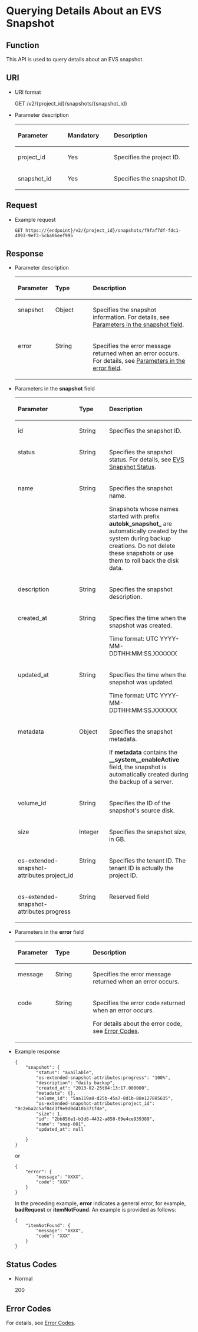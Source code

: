 # Querying Details About an EVS Snapshot<a name="evs_04_2098"></a>

## Function<a name="section30030484111731"></a>

This API is used to query details about an EVS snapshot.

## URI<a name="section14733765111731"></a>

-   URI format

    GET /v2/\{project\_id\}/snapshots/\{snapshot\_id\}

-   Parameter description

    <a name="table66271751111731"></a>
    <table><thead align="left"><tr id="row56106054111731"><th class="cellrowborder" valign="top" width="28.57%" id="mcps1.1.4.1.1"><p id="p48296540111731"><a name="p48296540111731"></a><a name="p48296540111731"></a>Parameter</p>
    </th>
    <th class="cellrowborder" valign="top" width="26.529999999999998%" id="mcps1.1.4.1.2"><p id="p19705674111731"><a name="p19705674111731"></a><a name="p19705674111731"></a>Mandatory</p>
    </th>
    <th class="cellrowborder" valign="top" width="44.9%" id="mcps1.1.4.1.3"><p id="p52655801111731"><a name="p52655801111731"></a><a name="p52655801111731"></a>Description</p>
    </th>
    </tr>
    </thead>
    <tbody><tr id="row37261521111731"><td class="cellrowborder" valign="top" width="28.57%" headers="mcps1.1.4.1.1 "><p id="p65393209111731"><a name="p65393209111731"></a><a name="p65393209111731"></a>project_id</p>
    </td>
    <td class="cellrowborder" valign="top" width="26.529999999999998%" headers="mcps1.1.4.1.2 "><p id="p62358553111731"><a name="p62358553111731"></a><a name="p62358553111731"></a>Yes</p>
    </td>
    <td class="cellrowborder" valign="top" width="44.9%" headers="mcps1.1.4.1.3 "><p id="p17878042111731"><a name="p17878042111731"></a><a name="p17878042111731"></a>Specifies the project ID.</p>
    </td>
    </tr>
    <tr id="row26684654111731"><td class="cellrowborder" valign="top" width="28.57%" headers="mcps1.1.4.1.1 "><p id="p13973379111731"><a name="p13973379111731"></a><a name="p13973379111731"></a>snapshot_id</p>
    </td>
    <td class="cellrowborder" valign="top" width="26.529999999999998%" headers="mcps1.1.4.1.2 "><p id="p58101900111731"><a name="p58101900111731"></a><a name="p58101900111731"></a>Yes</p>
    </td>
    <td class="cellrowborder" valign="top" width="44.9%" headers="mcps1.1.4.1.3 "><p id="p8633458111731"><a name="p8633458111731"></a><a name="p8633458111731"></a>Specifies the snapshot ID.</p>
    </td>
    </tr>
    </tbody>
    </table>


## Request<a name="section28221468111731"></a>

-   Example request

    ```
    GET https://{endpoint}/v2/{project_id}/snapshots/f9faf7df-fdc1-4093-9ef3-5cba06eef995
    ```


## Response<a name="section63055193111836"></a>

-   Parameter description

    <a name="table12298112761311"></a>
    <table><thead align="left"><tr id="row3298122761310"><th class="cellrowborder" valign="top" width="21.17788221177882%" id="mcps1.1.4.1.1"><p id="p1129817277138"><a name="p1129817277138"></a><a name="p1129817277138"></a>Parameter</p>
    </th>
    <th class="cellrowborder" valign="top" width="21.17788221177882%" id="mcps1.1.4.1.2"><p id="p102981727131315"><a name="p102981727131315"></a><a name="p102981727131315"></a>Type</p>
    </th>
    <th class="cellrowborder" valign="top" width="57.64423557644236%" id="mcps1.1.4.1.3"><p id="p1829872710136"><a name="p1829872710136"></a><a name="p1829872710136"></a>Description</p>
    </th>
    </tr>
    </thead>
    <tbody><tr id="row1029817278135"><td class="cellrowborder" valign="top" width="21.17788221177882%" headers="mcps1.1.4.1.1 "><p id="p72986273130"><a name="p72986273130"></a><a name="p72986273130"></a>snapshot</p>
    </td>
    <td class="cellrowborder" valign="top" width="21.17788221177882%" headers="mcps1.1.4.1.2 "><p id="p3299527151313"><a name="p3299527151313"></a><a name="p3299527151313"></a>Object</p>
    </td>
    <td class="cellrowborder" valign="top" width="57.64423557644236%" headers="mcps1.1.4.1.3 "><p id="p102991727171313"><a name="p102991727171313"></a><a name="p102991727171313"></a>Specifies the snapshot information. For details, see <a href="#li64773086111836">Parameters in the snapshot field</a>.</p>
    </td>
    </tr>
    <tr id="row1148619118454"><td class="cellrowborder" valign="top" width="21.17788221177882%" headers="mcps1.1.4.1.1 "><p id="p129522216412"><a name="p129522216412"></a><a name="p129522216412"></a>error</p>
    </td>
    <td class="cellrowborder" valign="top" width="21.17788221177882%" headers="mcps1.1.4.1.2 "><p id="p1595262111415"><a name="p1595262111415"></a><a name="p1595262111415"></a>String</p>
    </td>
    <td class="cellrowborder" valign="top" width="57.64423557644236%" headers="mcps1.1.4.1.3 "><p id="p109527215417"><a name="p109527215417"></a><a name="p109527215417"></a>Specifies the error message returned when an error occurs. For details, see <a href="#li0419202382514">Parameters in the error field</a>.</p>
    </td>
    </tr>
    </tbody>
    </table>


-   <a name="li64773086111836"></a>Parameters in the  **snapshot**  field

    <a name="table46086870111836"></a>
    <table><thead align="left"><tr id="row56202297111836"><th class="cellrowborder" valign="top" width="21.17788221177882%" id="mcps1.1.4.1.1"><p id="p56092213111836"><a name="p56092213111836"></a><a name="p56092213111836"></a>Parameter</p>
    </th>
    <th class="cellrowborder" valign="top" width="21.17788221177882%" id="mcps1.1.4.1.2"><p id="p47175401111836"><a name="p47175401111836"></a><a name="p47175401111836"></a>Type</p>
    </th>
    <th class="cellrowborder" valign="top" width="57.64423557644236%" id="mcps1.1.4.1.3"><p id="p11730844111836"><a name="p11730844111836"></a><a name="p11730844111836"></a>Description</p>
    </th>
    </tr>
    </thead>
    <tbody><tr id="row15559516111836"><td class="cellrowborder" valign="top" width="21.17788221177882%" headers="mcps1.1.4.1.1 "><p id="p52361272111836"><a name="p52361272111836"></a><a name="p52361272111836"></a>id</p>
    </td>
    <td class="cellrowborder" valign="top" width="21.17788221177882%" headers="mcps1.1.4.1.2 "><p id="p13404600111836"><a name="p13404600111836"></a><a name="p13404600111836"></a>String</p>
    </td>
    <td class="cellrowborder" valign="top" width="57.64423557644236%" headers="mcps1.1.4.1.3 "><p id="p34969797111836"><a name="p34969797111836"></a><a name="p34969797111836"></a>Specifies the snapshot ID.</p>
    </td>
    </tr>
    <tr id="row46292725111836"><td class="cellrowborder" valign="top" width="21.17788221177882%" headers="mcps1.1.4.1.1 "><p id="p58723264111836"><a name="p58723264111836"></a><a name="p58723264111836"></a>status</p>
    </td>
    <td class="cellrowborder" valign="top" width="21.17788221177882%" headers="mcps1.1.4.1.2 "><p id="p58963956111836"><a name="p58963956111836"></a><a name="p58963956111836"></a>String</p>
    </td>
    <td class="cellrowborder" valign="top" width="57.64423557644236%" headers="mcps1.1.4.1.3 "><p id="p47023540111836"><a name="p47023540111836"></a><a name="p47023540111836"></a>Specifies the snapshot status. For details, see <a href="evs-snapshot-status.md">EVS Snapshot Status</a>.</p>
    </td>
    </tr>
    <tr id="row20558679111836"><td class="cellrowborder" valign="top" width="21.17788221177882%" headers="mcps1.1.4.1.1 "><p id="p54640283111836"><a name="p54640283111836"></a><a name="p54640283111836"></a>name</p>
    </td>
    <td class="cellrowborder" valign="top" width="21.17788221177882%" headers="mcps1.1.4.1.2 "><p id="p63786796111836"><a name="p63786796111836"></a><a name="p63786796111836"></a>String</p>
    </td>
    <td class="cellrowborder" valign="top" width="57.64423557644236%" headers="mcps1.1.4.1.3 "><p id="p14293074111836"><a name="p14293074111836"></a><a name="p14293074111836"></a>Specifies the snapshot name.</p>
    <p id="p1338613133449"><a name="p1338613133449"></a><a name="p1338613133449"></a>Snapshots whose names started with prefix <strong id="b8266932154912"><a name="b8266932154912"></a><a name="b8266932154912"></a>autobk_snapshot_</strong> are automatically created by the system during backup creations. Do not delete these snapshots or use them to roll back the disk data.</p>
    </td>
    </tr>
    <tr id="row61528809111836"><td class="cellrowborder" valign="top" width="21.17788221177882%" headers="mcps1.1.4.1.1 "><p id="p17777665111836"><a name="p17777665111836"></a><a name="p17777665111836"></a>description</p>
    </td>
    <td class="cellrowborder" valign="top" width="21.17788221177882%" headers="mcps1.1.4.1.2 "><p id="p30704745111836"><a name="p30704745111836"></a><a name="p30704745111836"></a>String</p>
    </td>
    <td class="cellrowborder" valign="top" width="57.64423557644236%" headers="mcps1.1.4.1.3 "><p id="p60132426111836"><a name="p60132426111836"></a><a name="p60132426111836"></a>Specifies the snapshot description.</p>
    </td>
    </tr>
    <tr id="row4320926111836"><td class="cellrowborder" valign="top" width="21.17788221177882%" headers="mcps1.1.4.1.1 "><p id="p14450739111836"><a name="p14450739111836"></a><a name="p14450739111836"></a>created_at</p>
    </td>
    <td class="cellrowborder" valign="top" width="21.17788221177882%" headers="mcps1.1.4.1.2 "><p id="p29659196111836"><a name="p29659196111836"></a><a name="p29659196111836"></a>String</p>
    </td>
    <td class="cellrowborder" valign="top" width="57.64423557644236%" headers="mcps1.1.4.1.3 "><p id="p45391308111836"><a name="p45391308111836"></a><a name="p45391308111836"></a>Specifies the time when the snapshot was created.</p>
    <p id="p1559945216131"><a name="p1559945216131"></a><a name="p1559945216131"></a><span id="text462016291416"><a name="text462016291416"></a><a name="text462016291416"></a>Time format: UTC YYYY-MM-DDTHH:MM:SS.XXXXXX</span></p>
    </td>
    </tr>
    <tr id="row3737236411149"><td class="cellrowborder" valign="top" width="21.17788221177882%" headers="mcps1.1.4.1.1 "><p id="p80695711149"><a name="p80695711149"></a><a name="p80695711149"></a>updated_at</p>
    </td>
    <td class="cellrowborder" valign="top" width="21.17788221177882%" headers="mcps1.1.4.1.2 "><p id="p6536351711149"><a name="p6536351711149"></a><a name="p6536351711149"></a>String</p>
    </td>
    <td class="cellrowborder" valign="top" width="57.64423557644236%" headers="mcps1.1.4.1.3 "><p id="p2439511411149"><a name="p2439511411149"></a><a name="p2439511411149"></a>Specifies the time when the snapshot was updated.</p>
    <p id="p4282185140"><a name="p4282185140"></a><a name="p4282185140"></a><span id="text106095811141"><a name="text106095811141"></a><a name="text106095811141"></a>Time format: UTC YYYY-MM-DDTHH:MM:SS.XXXXXX</span></p>
    </td>
    </tr>
    <tr id="row5868590111836"><td class="cellrowborder" valign="top" width="21.17788221177882%" headers="mcps1.1.4.1.1 "><p id="p5593786111836"><a name="p5593786111836"></a><a name="p5593786111836"></a>metadata</p>
    </td>
    <td class="cellrowborder" valign="top" width="21.17788221177882%" headers="mcps1.1.4.1.2 "><p id="p50443518111836"><a name="p50443518111836"></a><a name="p50443518111836"></a>Object</p>
    </td>
    <td class="cellrowborder" valign="top" width="57.64423557644236%" headers="mcps1.1.4.1.3 "><p id="p46118865111836"><a name="p46118865111836"></a><a name="p46118865111836"></a>Specifies the snapshot metadata.</p>
    <p id="p771812911458"><a name="p771812911458"></a><a name="p771812911458"></a>If <strong id="b842352706193018"><a name="b842352706193018"></a><a name="b842352706193018"></a>metadata</strong> contains the <strong id="b842352706193021"><a name="b842352706193021"></a><a name="b842352706193021"></a>__system__enableActive</strong> field, the snapshot is automatically created during the backup of a server.</p>
    </td>
    </tr>
    <tr id="row12416602111836"><td class="cellrowborder" valign="top" width="21.17788221177882%" headers="mcps1.1.4.1.1 "><p id="p66220711111836"><a name="p66220711111836"></a><a name="p66220711111836"></a>volume_id</p>
    </td>
    <td class="cellrowborder" valign="top" width="21.17788221177882%" headers="mcps1.1.4.1.2 "><p id="p62277393111836"><a name="p62277393111836"></a><a name="p62277393111836"></a>String</p>
    </td>
    <td class="cellrowborder" valign="top" width="57.64423557644236%" headers="mcps1.1.4.1.3 "><p id="p43213914111836"><a name="p43213914111836"></a><a name="p43213914111836"></a>Specifies the ID of the snapshot's source disk.</p>
    </td>
    </tr>
    <tr id="row53380907111836"><td class="cellrowborder" valign="top" width="21.17788221177882%" headers="mcps1.1.4.1.1 "><p id="p28886228111836"><a name="p28886228111836"></a><a name="p28886228111836"></a>size</p>
    </td>
    <td class="cellrowborder" valign="top" width="21.17788221177882%" headers="mcps1.1.4.1.2 "><p id="p58083101111836"><a name="p58083101111836"></a><a name="p58083101111836"></a>Integer</p>
    </td>
    <td class="cellrowborder" valign="top" width="57.64423557644236%" headers="mcps1.1.4.1.3 "><p id="p39095984111836"><a name="p39095984111836"></a><a name="p39095984111836"></a>Specifies the snapshot size, in GB.</p>
    </td>
    </tr>
    <tr id="row16319538111836"><td class="cellrowborder" valign="top" width="21.17788221177882%" headers="mcps1.1.4.1.1 "><p id="p46814240111836"><a name="p46814240111836"></a><a name="p46814240111836"></a>os-extended-snapshot-attributes:project_id</p>
    </td>
    <td class="cellrowborder" valign="top" width="21.17788221177882%" headers="mcps1.1.4.1.2 "><p id="p33857106111836"><a name="p33857106111836"></a><a name="p33857106111836"></a>String</p>
    </td>
    <td class="cellrowborder" valign="top" width="57.64423557644236%" headers="mcps1.1.4.1.3 "><p id="p6137764111836"><a name="p6137764111836"></a><a name="p6137764111836"></a>Specifies the tenant ID. <span id="text19941457165313"><a name="text19941457165313"></a><a name="text19941457165313"></a>The tenant ID is actually the project ID.</span></p>
    </td>
    </tr>
    <tr id="row55239881111836"><td class="cellrowborder" valign="top" width="21.17788221177882%" headers="mcps1.1.4.1.1 "><p id="p45245366111836"><a name="p45245366111836"></a><a name="p45245366111836"></a>os-extended-snapshot-attributes:progress</p>
    </td>
    <td class="cellrowborder" valign="top" width="21.17788221177882%" headers="mcps1.1.4.1.2 "><p id="p40996011111836"><a name="p40996011111836"></a><a name="p40996011111836"></a>String</p>
    </td>
    <td class="cellrowborder" valign="top" width="57.64423557644236%" headers="mcps1.1.4.1.3 "><p id="en-us_topic_0123550104_p170219911618"><a name="en-us_topic_0123550104_p170219911618"></a><a name="en-us_topic_0123550104_p170219911618"></a><span id="text4730642777"><a name="text4730642777"></a><a name="text4730642777"></a>Reserved field</span></p>
    </td>
    </tr>
    </tbody>
    </table>


-   <a name="li0419202382514"></a>Parameters in the  **error**  field

    <a name="evs_04_2013_table15441099103019"></a>
    <table><thead align="left"><tr id="evs_04_2013_row54094047103019"><th class="cellrowborder" valign="top" width="21.17788221177882%" id="mcps1.1.4.1.1"><p id="evs_04_2013_p19541716103019"><a name="evs_04_2013_p19541716103019"></a><a name="evs_04_2013_p19541716103019"></a>Parameter</p>
    </th>
    <th class="cellrowborder" valign="top" width="21.17788221177882%" id="mcps1.1.4.1.2"><p id="evs_04_2013_p39375186103019"><a name="evs_04_2013_p39375186103019"></a><a name="evs_04_2013_p39375186103019"></a>Type</p>
    </th>
    <th class="cellrowborder" valign="top" width="57.64423557644236%" id="mcps1.1.4.1.3"><p id="evs_04_2013_p38578950103019"><a name="evs_04_2013_p38578950103019"></a><a name="evs_04_2013_p38578950103019"></a>Description</p>
    </th>
    </tr>
    </thead>
    <tbody><tr id="evs_04_2013_row59401790103019"><td class="cellrowborder" valign="top" width="21.17788221177882%" headers="mcps1.1.4.1.1 "><p id="evs_04_2013_p46815658103019"><a name="evs_04_2013_p46815658103019"></a><a name="evs_04_2013_p46815658103019"></a>message</p>
    </td>
    <td class="cellrowborder" valign="top" width="21.17788221177882%" headers="mcps1.1.4.1.2 "><p id="evs_04_2013_p33971979103019"><a name="evs_04_2013_p33971979103019"></a><a name="evs_04_2013_p33971979103019"></a>String</p>
    </td>
    <td class="cellrowborder" valign="top" width="57.64423557644236%" headers="mcps1.1.4.1.3 "><p id="evs_04_2013_p21623243103019"><a name="evs_04_2013_p21623243103019"></a><a name="evs_04_2013_p21623243103019"></a>Specifies the error message returned when an error occurs.</p>
    </td>
    </tr>
    <tr id="evs_04_2013_row60391466103019"><td class="cellrowborder" valign="top" width="21.17788221177882%" headers="mcps1.1.4.1.1 "><p id="evs_04_2013_p59870541103019"><a name="evs_04_2013_p59870541103019"></a><a name="evs_04_2013_p59870541103019"></a>code</p>
    </td>
    <td class="cellrowborder" valign="top" width="21.17788221177882%" headers="mcps1.1.4.1.2 "><p id="evs_04_2013_p17675690103019"><a name="evs_04_2013_p17675690103019"></a><a name="evs_04_2013_p17675690103019"></a>String</p>
    </td>
    <td class="cellrowborder" valign="top" width="57.64423557644236%" headers="mcps1.1.4.1.3 "><p id="evs_04_2013_p6087468103019"><a name="evs_04_2013_p6087468103019"></a><a name="evs_04_2013_p6087468103019"></a>Specifies the error code returned when an error occurs.</p>
    <p id="evs_04_2013_p54787218103019"><a name="evs_04_2013_p54787218103019"></a><a name="evs_04_2013_p54787218103019"></a>For details about the error code, see <a href="error-codes.md">Error Codes</a>.</p>
    </td>
    </tr>
    </tbody>
    </table>

-   Example response

    ```
    {
        "snapshot": {
            "status": "available",
            "os-extended-snapshot-attributes:progress": "100%",
            "description": "daily backup",
            "created_at": "2013-02-25t04:13:17.000000",
            "metadata": {},
            "volume_id": "5aa119a8-d25b-45a7-8d1b-88e127885635",
            "os-extended-snapshot-attributes:project_id": "0c2eba2c5af04d3f9e9d0d410b371fde",
            "size": 1,
            "id": "2bb856e1-b3d8-4432-a858-09e4ce939389",
            "name": "snap-001",
            "updated_at": null
    
        }
    }
    ```

    or

    ```
    {
        "error": {
            "message": "XXXX", 
            "code": "XXX"
        }
    }
    ```

    In the preceding example,  **error**  indicates a general error, for example,  **badRequest**  or  **itemNotFound**. An example is provided as follows:

    ```
    {
        "itemNotFound": {
            "message": "XXXX", 
            "code": "XXX"
        }
    }
    ```


## Status Codes<a name="section38811440112026"></a>

-   Normal

    200


## Error Codes<a name="section431317151242"></a>

For details, see  [Error Codes](error-codes.md).

